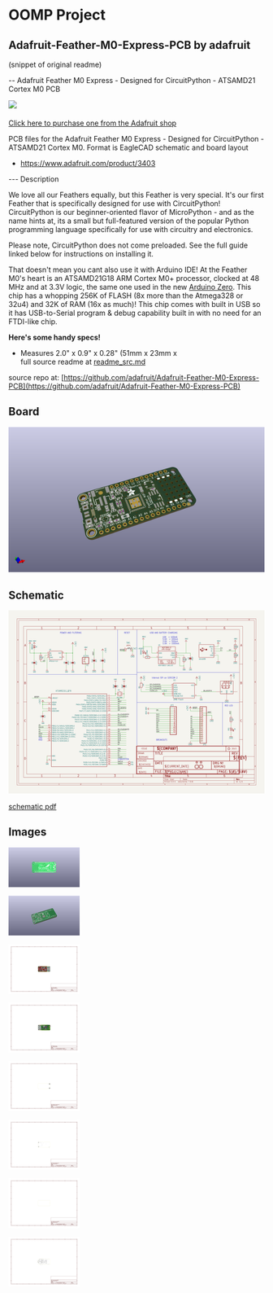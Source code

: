 # OOMP Project  
## Adafruit-Feather-M0-Express-PCB  by adafruit  
  
(snippet of original readme)  
  
-- Adafruit Feather M0 Express - Designed for CircuitPython - ATSAMD21 Cortex M0 PCB  
  
<a href="http://www.adafruit.com/products/3403"><img src="assets/3403.jpg?raw=true" width="500px"><br/>  
Click here to purchase one from the Adafruit shop</a>  
  
PCB files for the Adafruit Feather M0 Express - Designed for CircuitPython - ATSAMD21 Cortex M0. Format is EagleCAD schematic and board layout  
* https://www.adafruit.com/product/3403  
  
--- Description  
  
We love all our Feathers equally, but this Feather is very special. It's our first Feather that is specifically designed for use with CircuitPython! CircuitPython is our beginner-oriented flavor of MicroPython - and as the name hints at, its a small but full-featured version of the popular Python programming language specifically for use with circuitry and electronics.  
  
Please note, CircuitPython does not come preloaded. See the full guide linked below for instructions on installing it.  
  
That doesn't mean you cant also use it with Arduino IDE! At the Feather M0's heart is an ATSAMD21G18 ARM Cortex M0+ processor, clocked at 48 MHz and at 3.3V logic, the same one used in the new [Arduino Zero](https://www.adafruit.com/products/2843). This chip has a whopping 256K of FLASH (8x more than the Atmega328 or 32u4) and 32K of RAM (16x as much)! This chip comes with built in USB so it has USB-to-Serial program & debug capability built in with no need for an FTDI-like chip.  
  
**Here's some handy specs!**  
 * Measures 2.0" x 0.9" x 0.28" (51mm x 23mm x  
  full source readme at [readme_src.md](readme_src.md)  
  
source repo at: [https://github.com/adafruit/Adafruit-Feather-M0-Express-PCB](https://github.com/adafruit/Adafruit-Feather-M0-Express-PCB)  
## Board  
  
[![working_3d.png](working_3d_600.png)](working_3d.png)  
## Schematic  
  
[![working_schematic.png](working_schematic_600.png)](working_schematic.png)  
  
[schematic pdf](working_schematic.pdf)  
## Images  
  
[![working_3D_bottom.png](working_3D_bottom_140.png)](working_3D_bottom.png)  
  
[![working_3D_top.png](working_3D_top_140.png)](working_3D_top.png)  
  
[![working_assembly_page_01.png](working_assembly_page_01_140.png)](working_assembly_page_01.png)  
  
[![working_assembly_page_02.png](working_assembly_page_02_140.png)](working_assembly_page_02.png)  
  
[![working_assembly_page_03.png](working_assembly_page_03_140.png)](working_assembly_page_03.png)  
  
[![working_assembly_page_04.png](working_assembly_page_04_140.png)](working_assembly_page_04.png)  
  
[![working_assembly_page_05.png](working_assembly_page_05_140.png)](working_assembly_page_05.png)  
  
[![working_assembly_page_06.png](working_assembly_page_06_140.png)](working_assembly_page_06.png)  
